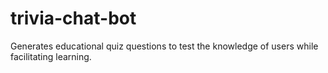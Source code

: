 # trivia-chat-bot
Generates educational quiz questions to test the knowledge of users while facilitating learning.
